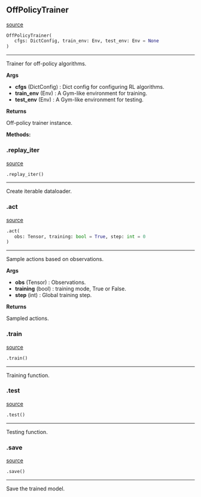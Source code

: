 #


## OffPolicyTrainer
[source](https://github.com/RLE-Foundation/Hsuanwu\blob\main\hsuanwu/common/engine/off_policy_trainer.py\#L11)
```python 
OffPolicyTrainer(
   cfgs: DictConfig, train_env: Env, test_env: Env = None
)
```


---
Trainer for off-policy algorithms.


**Args**

* **cfgs** (DictConfig) : Dict config for configuring RL algorithms.
* **train_env** (Env) : A Gym-like environment for training.
* **test_env** (Env) : A Gym-like environment for testing.


**Returns**

Off-policy trainer instance.


**Methods:**


### .replay_iter
[source](https://github.com/RLE-Foundation/Hsuanwu\blob\main\hsuanwu/common/engine/off_policy_trainer.py\#L78)
```python
.replay_iter()
```

---
Create iterable dataloader.

### .act
[source](https://github.com/RLE-Foundation/Hsuanwu\blob\main\hsuanwu/common/engine/off_policy_trainer.py\#L84)
```python
.act(
   obs: Tensor, training: bool = True, step: int = 0
)
```

---
Sample actions based on observations.


**Args**

* **obs** (Tensor) : Observations.
* **training** (bool) : training mode, True or False.
* **step** (int) : Global training step.


**Returns**

Sampled actions.

### .train
[source](https://github.com/RLE-Foundation/Hsuanwu\blob\main\hsuanwu/common/engine/off_policy_trainer.py\#L107)
```python
.train()
```

---
Training function.

### .test
[source](https://github.com/RLE-Foundation/Hsuanwu\blob\main\hsuanwu/common/engine/off_policy_trainer.py\#L176)
```python
.test()
```

---
Testing function.

### .save
[source](https://github.com/RLE-Foundation/Hsuanwu\blob\main\hsuanwu/common/engine/off_policy_trainer.py\#L204)
```python
.save()
```

---
Save the trained model.
